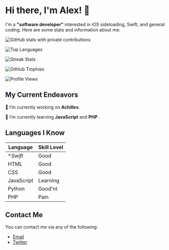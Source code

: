 # Hi there, I'm Alex! 👋

I'm a **"software developer"** interested in iOS sideloading, Swift, and general coding. Here are some stats and information about me:



![GitHub stats with private contributions](https://github-readme-stats.vercel.app/api?username=Alexspaces&show_icons=true&count_private=true&theme=radical)


![Top Languages](https://github-readme-stats.vercel.app/api/top-langs/?username=Alexspaces&layout=compact&theme=radical)


![Streak Stats](https://github-readme-streak-stats.herokuapp.com/?user=Alexspaces&theme=radical)


![GitHub Trophies](https://github-profile-trophy.vercel.app/?username=Alexspaces&theme=onedark)


![Profile Views](https://komarev.com/ghpvc/?username=Alexspaces&color=blueviolet)


## My Current Endeavors

🔭 I’m currently working on **Achilles**.

🌱 I’m currently learning **JavaScript** and **PHP** .

## Languages I Know

| Language   | Skill Level |
| ---------- | ----------- |
| **Swift*   | Good        |
| HTML       | Good        |
| CSS        | Good        |
| JavaScript | Learning    |
| Python     | Good'nt     |
| PHP        | Pain        |

## Contact Me

You can contact me via any of the following:

- [Email](mailto:me@alexspac.es)
- [Twitter](https://twitter.com/aIexspaces)

